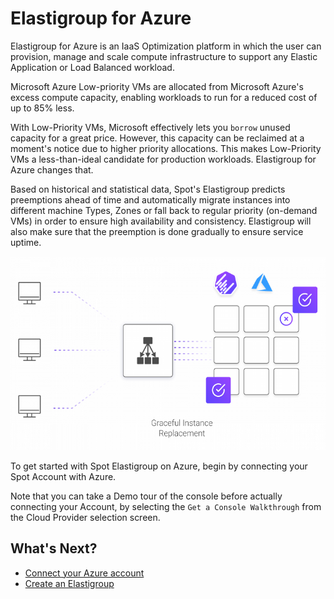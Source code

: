 # Elastigroup for Azure

Elastigroup for Azure is an IaaS Optimization platform in which the user can provision, manage and scale compute infrastructure to support any Elastic Application or Load Balanced workload.

Microsoft Azure Low-priority VMs are allocated from Microsoft Azure's excess compute capacity, enabling workloads to run for a reduced cost of up to 85% less.

With Low-Priority VMs, Microsoft effectively lets you `borrow` unused capacity for a great price. However, this capacity can be reclaimed at a moment's notice due to higher priority allocations. This makes Low-Priority VMs a less-than-ideal candidate for production workloads. Elastigroup for Azure changes that.

Based on historical and statistical data, Spot's Elastigroup predicts preemptions ahead of time and automatically migrate instances into different machine Types, Zones or fall back to regular priority (on-demand VMs) in order to ensure high availability and consistency. Elastigroup will also make sure that the preemption is done gradually to ensure service uptime.

<img src="/elastigroup/_media/gettingstarted-elastigroup-arch-azure-01.png" width="537" height="310" />

To get started with Spot Elastigroup on Azure, begin by connecting your Spot Account with Azure.

Note that you can take a Demo tour of the console before actually connecting your Account, by selecting the `Get a Console Walkthrough` from the Cloud Provider selection screen.

## What's Next?

- [Connect your Azure account](connect-your-cloud-provider/azure-account)
- [Create an Elastigroup](elastigroup/getting-started/create-an-elastigroup-for-azure)

